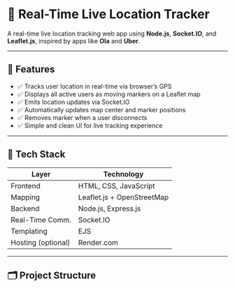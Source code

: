# 📍 Real-Time Live Location Tracker

A real-time live location tracking web app using **Node.js**, **Socket.IO**, and **Leaflet.js**, inspired by apps like **Ola** and **Uber**.

---

## 🚀 Features

- ✅ Tracks user location in real-time via browser’s GPS
- ✅ Displays all active users as moving markers on a Leaflet map
- ✅ Emits location updates via Socket.IO
- ✅ Automatically updates map center and marker positions
- ✅ Removes marker when a user disconnects
- ✅ Simple and clean UI for live tracking experience

---

## 🧱 Tech Stack

| Layer           | Technology             |
|----------------|------------------------|
| Frontend        | HTML, CSS, JavaScript |
| Mapping         | Leaflet.js + OpenStreetMap |
| Backend         | Node.js, Express.js   |
| Real-Time Comm. | Socket.IO             |
| Templating      | EJS                   |
| Hosting (optional) | Render.com         |

---

## 🗂️ Project Structure

